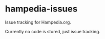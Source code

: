 hampedia-issues
===============

Issue tracking for Hampedia.org.

Currently no code is stored, just issue tracking.

